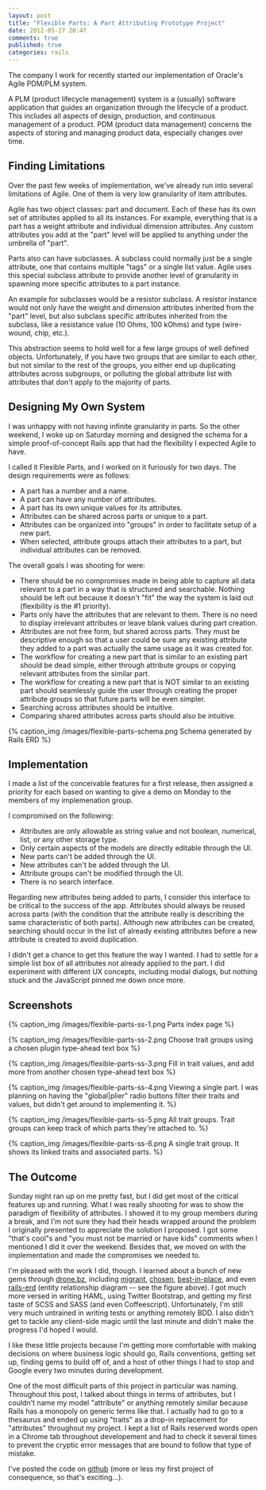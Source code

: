 ```yaml
---
layout: post
title: "Flexible Parts: A Part Attributing Prototype Project"
date: 2012-05-27 20:47
comments: true
published: true
categories: rails
---
```


The company I work for recently started our implementation of Oracle's Agile PDM/PLM system.

A PLM (product lifecycle management) system is a (usually) software application that guides an organization through the lifecycle of a product. This includes all aspects of design, production, and continuous management of a product. PDM (product data management) concerns the aspects of storing and managing product data, especially changes over time.

## Finding Limitations

Over the past few weeks of implementation, we've already run into several limitations of Agile. One of them is very low granularity of item attributes.

Agile has two object classes: part and document. Each of these has its own set of attributes applied to all its instances. For example, everything that is a part has a weight attribute and individual dimension attributes. Any custom attributes you add at the "part" level will be applied to anything under the umbrella of "part".

Parts also can have subclasses. A subclass could normally just be a single attribute, one that contains multiple "tags" or a single list value. Agile uses this special subclass attribute to provide another level of granularity in spawning more specific attributes to a part instance. 

An example for subclasses would be a resistor subclass. A resistor instance would not only have the weight and dimension attributes inherited from the "part" level, but also subclass specific attributes inherited from the subclass, like a resistance value (10 Ohms, 100 kOhms) and type (wire-wound, chip, etc.).

This abstraction seems to hold well for a few large groups of well defined objects. Unfortunately, if you have two groups that are similar to each other, but not similar to the rest of the groups, you either end up duplicating attributes across subgroups, or polluting the global attribute list with attributes that don't apply to the majority of parts.

## Designing My Own System

I was unhappy with not having infinite granularity in parts. So the other weekend, I woke up on Saturday morning and designed the schema for a simple proof-of-concept Rails app that had the flexibility I expected Agile to have.

I called it Flexible Parts, and I worked on it furiously for two days. The design requirements were as follows:

* A part has a number and a name.
* A part can have any number of attributes.
* A part has its own unique values for its attributes.
* Attributes can be shared across parts or unique to a part.
* Attributes can be organized into "groups" in order to facilitate setup of a new part.
* When selected, attribute groups attach their attributes to a part, but individual attributes can be removed.

The overall goals I was shooting for were:

* There should be no compromises made in being able to capture all data relevant to a part in a way that is structured and searchable. Nothing should be left out because it doesn't "fit" the way the system is laid out (flexibility is the #1 priority).
* Parts only have the attributes that are relevant to them. There is no need to display irrelevant attributes or leave blank values during part creation.
* Attributes are not free form, but shared across parts. They must be descriptive enough so that a user could be sure any existing attribute they added to a part was actually the same usage as it was created for.
* The workflow for creating a new part that is similar to an existing part should be dead simple, either through attribute groups or copying relevant attributes from the similar part.
* The workflow for creating a new part that is NOT similar to an existing part should seamlessly guide the user through creating the proper attribute groups so that future parts will be even simpler.
* Searching across attributes should be intuitive.
* Comparing shared attributes across parts should also be intuitive.

{% caption_img /images/flexible-parts-schema.png Schema generated by Rails ERD %}

## Implementation

I made a list of the conceivable features for a first release, then assigned a priority for each based on wanting to give a demo on Monday to the members of my implemenation group.

I compromised on the following: 

* Attributes are only allowable as string value and not boolean, numerical, list, or any other storage type.
* Only certain aspects of the models are directly editable through the UI.
* New parts can't be added through the UI.
* New attributes can't be added through the UI.
* Attribute groups can't be modified through the UI.
* There is no search interface.

Regarding new attributes being added to parts, I consider this interface to be critical to the success of the app. Attributes should always be reused across parts (with the condition that the attribute really is describing the same characteristic of both parts). Although new attributes can be created, searching should occur in the list of already existing attributes before a new attribute is created to avoid duplication.

I didn't get a chance to get this feature the way I wanted. I had to settle for a simple list box of all attributes not already applied to the part. I did experiment with different UX concepts, including modal dialogs, but nothing stuck and the JavaScript pinned me down once more.

## Screenshots

{% caption_img /images/flexible-parts-ss-1.png Parts index page %}

{% caption_img /images/flexible-parts-ss-2.png Choose trait groups using a chosen plugin type-ahead text box %}

{% caption_img /images/flexible-parts-ss-3.png Fill in trait values, and add more from another chosen type-ahead text box %}

{% caption_img /images/flexible-parts-ss-4.png Viewing a single part. I was planning on having the "global|plier" radio buttons filter their traits and values, but didn't get around to implementing it. %}

{% caption_img /images/flexible-parts-ss-5.png All trait groups. Trait groups can keep track of which parts they're attached to. %}

{% caption_img /images/flexible-parts-ss-6.png A single trait group. It shows its linked traits and associated parts. %}

## The Outcome

Sunday night ran up on me pretty fast, but I did get most of the critical features up and running. What I was really shooting for was to show the paradigm of flexibility of attributes. I showed it to my group members during a break, and I'm not sure they had their heads wrapped around the problem I originally presented to appreciate the solution I proposed. I got some "that's cool"s and "you must not be married or have kids" comments when I mentioned I did it over the weekend. Besides that, we moved on with the implementation and made the compromises we needed to.

I'm pleased with the work I did, though. I learned about a bunch of new gems through [drone.bz](http://drone.bz), including [migrant](https://github.com/pascalh1011/migrant), [chosen](https://github.com/tsechingho/chosen-rails), [best-in-place](https://github.com/bernat/best_in_place), and even [rails-erd](http://rails-erd.rubyforge.org/) (entity relationship diagram -- see the figure above). I got much more versed in writing HAML, using Twitter Bootstrap, and getting my first taste of SCSS and SASS (and even Coffeescript). Unfortunately, I'm still very much untrained in writing tests or anything remotely BDD. I also didn't get to tackle any client-side magic until the last minute and didn't make the progress I'd hoped I would.

I like these little projects because I'm getting more comfortable with making decisions on where business logic should go, Rails conventions, getting set up, finding gems to build off of, and a host of other things I had to stop and Google every two minutes during development. 

One of the most difficult parts of this project in particular was naming. Throughout this post, I talked about things in terms of attributes, but I couldn't name my model "attribute" or anything remotely similar because Rails has a monopoly on generic terms like that. I actually had to go to a thesaurus and ended up using "traits" as a drop-in replacement for "attributes" throughout my project. I kept a list of Rails reserved words open in a Chrome tab throughout developement and had to check it several times to prevent the cryptic error messages that are bound to follow that type of mistake.

I've posted the code on [github](https://github.com/twocentstudios/flexibleparts) (more or less my first project of consequence, so that's exciting…).